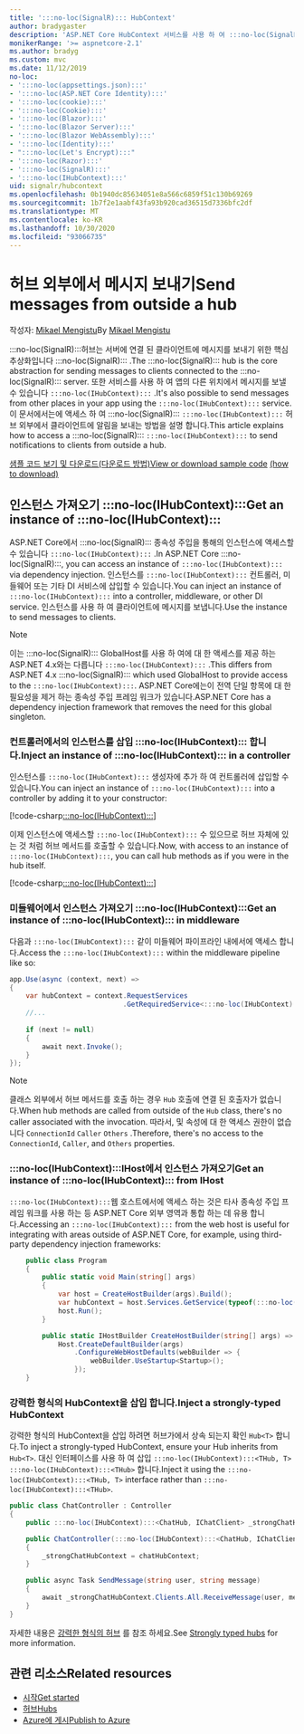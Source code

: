 ```yaml
---
title: ':::no-loc(SignalR)::: HubContext'
author: bradygaster
description: 'ASP.NET Core HubContext 서비스를 사용 하 여 :::no-loc(SignalR)::: 허브 외부에서 클라이언트로 알림을 보내는 방법에 대해 알아봅니다.'
monikerRange: '>= aspnetcore-2.1'
ms.author: bradyg
ms.custom: mvc
ms.date: 11/12/2019
no-loc:
- ':::no-loc(appsettings.json):::'
- ':::no-loc(ASP.NET Core Identity):::'
- ':::no-loc(cookie):::'
- ':::no-loc(Cookie):::'
- ':::no-loc(Blazor):::'
- ':::no-loc(Blazor Server):::'
- ':::no-loc(Blazor WebAssembly):::'
- ':::no-loc(Identity):::'
- ":::no-loc(Let's Encrypt):::"
- ':::no-loc(Razor):::'
- ':::no-loc(SignalR):::'
- ':::no-loc(IHubContext):::'
uid: signalr/hubcontext
ms.openlocfilehash: 0b1940dc85634051e8a566c6859f51c130b69269
ms.sourcegitcommit: 1b7f2e1aabf43fa93b920cad36515d7336bfc2df
ms.translationtype: MT
ms.contentlocale: ko-KR
ms.lasthandoff: 10/30/2020
ms.locfileid: "93066735"
---
```

# <a name="send-messages-from-outside-a-hub"></a><span data-ttu-id="8559d-103">허브 외부에서 메시지 보내기</span><span class="sxs-lookup"><span data-stu-id="8559d-103">Send messages from outside a hub</span></span>

<span data-ttu-id="8559d-104">작성자: [Mikael Mengistu](https://twitter.com/MikaelM_12)</span><span class="sxs-lookup"><span data-stu-id="8559d-104">By [Mikael Mengistu](https://twitter.com/MikaelM_12)</span></span>

<span data-ttu-id="8559d-105">:::no-loc(SignalR):::허브는 서버에 연결 된 클라이언트에 메시지를 보내기 위한 핵심 추상화입니다 :::no-loc(SignalR)::: .</span><span class="sxs-lookup"><span data-stu-id="8559d-105">The :::no-loc(SignalR)::: hub is the core abstraction for sending messages to clients connected to the :::no-loc(SignalR)::: server.</span></span> <span data-ttu-id="8559d-106">또한 서비스를 사용 하 여 앱의 다른 위치에서 메시지를 보낼 수 있습니다 `:::no-loc(IHubContext):::` .</span><span class="sxs-lookup"><span data-stu-id="8559d-106">It's also possible to send messages from other places in your app using the `:::no-loc(IHubContext):::` service.</span></span> <span data-ttu-id="8559d-107">이 문서에서는에 액세스 하 여 :::no-loc(SignalR)::: `:::no-loc(IHubContext):::` 허브 외부에서 클라이언트에 알림을 보내는 방법을 설명 합니다.</span><span class="sxs-lookup"><span data-stu-id="8559d-107">This article explains how to access a :::no-loc(SignalR)::: `:::no-loc(IHubContext):::` to send notifications to clients from outside a hub.</span></span>

<span data-ttu-id="8559d-108">[샘플 코드 보기 및 다운로드](https://github.com/dotnet/AspNetCore.Docs/tree/master/aspnetcore/signalr/hubcontext/sample/)[(다운로드 방법)](xref:index#how-to-download-a-sample)</span><span class="sxs-lookup"><span data-stu-id="8559d-108">[View or download sample code](https://github.com/dotnet/AspNetCore.Docs/tree/master/aspnetcore/signalr/hubcontext/sample/) [(how to download)](xref:index#how-to-download-a-sample)</span></span>

## <a name="get-an-instance-of-no-locihubcontext"></a><span data-ttu-id="8559d-109">인스턴스 가져오기 :::no-loc(IHubContext):::</span><span class="sxs-lookup"><span data-stu-id="8559d-109">Get an instance of :::no-loc(IHubContext):::</span></span>

<span data-ttu-id="8559d-110">ASP.NET Core에서 :::no-loc(SignalR)::: 종속성 주입을 통해의 인스턴스에 액세스할 수 있습니다 `:::no-loc(IHubContext):::` .</span><span class="sxs-lookup"><span data-stu-id="8559d-110">In ASP.NET Core :::no-loc(SignalR):::, you can access an instance of `:::no-loc(IHubContext):::` via dependency injection.</span></span> <span data-ttu-id="8559d-111">인스턴스를 `:::no-loc(IHubContext):::` 컨트롤러, 미들웨어 또는 기타 DI 서비스에 삽입할 수 있습니다.</span><span class="sxs-lookup"><span data-stu-id="8559d-111">You can inject an instance of `:::no-loc(IHubContext):::` into a controller, middleware, or other DI service.</span></span> <span data-ttu-id="8559d-112">인스턴스를 사용 하 여 클라이언트에 메시지를 보냅니다.</span><span class="sxs-lookup"><span data-stu-id="8559d-112">Use the instance to send messages to clients.</span></span>

> [!NOTE]
> <span data-ttu-id="8559d-113">이는 :::no-loc(SignalR)::: GlobalHost를 사용 하 여에 대 한 액세스를 제공 하는 ASP.NET 4.x와는 다릅니다 `:::no-loc(IHubContext):::` .</span><span class="sxs-lookup"><span data-stu-id="8559d-113">This differs from ASP.NET 4.x :::no-loc(SignalR)::: which used GlobalHost to provide access to the `:::no-loc(IHubContext):::`.</span></span> <span data-ttu-id="8559d-114">ASP.NET Core에는이 전역 단일 항목에 대 한 필요성을 제거 하는 종속성 주입 프레임 워크가 있습니다.</span><span class="sxs-lookup"><span data-stu-id="8559d-114">ASP.NET Core has a dependency injection framework that removes the need for this global singleton.</span></span>

### <a name="inject-an-instance-of-no-locihubcontext-in-a-controller"></a><span data-ttu-id="8559d-115">컨트롤러에서의 인스턴스를 삽입 :::no-loc(IHubContext)::: 합니다.</span><span class="sxs-lookup"><span data-stu-id="8559d-115">Inject an instance of :::no-loc(IHubContext)::: in a controller</span></span>

<span data-ttu-id="8559d-116">인스턴스를 `:::no-loc(IHubContext):::` 생성자에 추가 하 여 컨트롤러에 삽입할 수 있습니다.</span><span class="sxs-lookup"><span data-stu-id="8559d-116">You can inject an instance of `:::no-loc(IHubContext):::` into a controller by adding it to your constructor:</span></span>

[!code-csharp[:::no-loc(IHubContext):::](hubcontext/sample/Controllers/HomeController.cs?range=12-19,57)]

<span data-ttu-id="8559d-117">이제 인스턴스에 액세스할 `:::no-loc(IHubContext):::` 수 있으므로 허브 자체에 있는 것 처럼 허브 메서드를 호출할 수 있습니다.</span><span class="sxs-lookup"><span data-stu-id="8559d-117">Now, with access to an instance of `:::no-loc(IHubContext):::`, you can call hub methods as if you were in the hub itself.</span></span>

[!code-csharp[:::no-loc(IHubContext):::](hubcontext/sample/Controllers/HomeController.cs?range=21-25)]

### <a name="get-an-instance-of-no-locihubcontext-in-middleware"></a><span data-ttu-id="8559d-118">미들웨어에서 인스턴스 가져오기 :::no-loc(IHubContext):::</span><span class="sxs-lookup"><span data-stu-id="8559d-118">Get an instance of :::no-loc(IHubContext)::: in middleware</span></span>

<span data-ttu-id="8559d-119">다음과 `:::no-loc(IHubContext):::` 같이 미들웨어 파이프라인 내에서에 액세스 합니다.</span><span class="sxs-lookup"><span data-stu-id="8559d-119">Access the `:::no-loc(IHubContext):::` within the middleware pipeline like so:</span></span>

```csharp
app.Use(async (context, next) =>
{
    var hubContext = context.RequestServices
                            .GetRequiredService<:::no-loc(IHubContext):::<ChatHub>>();
    //...
    
    if (next != null)
    {
        await next.Invoke();
    }
});
```

> [!NOTE]
> <span data-ttu-id="8559d-120">클래스 외부에서 허브 메서드를 호출 하는 경우 `Hub` 호출에 연결 된 호출자가 없습니다.</span><span class="sxs-lookup"><span data-stu-id="8559d-120">When hub methods are called from outside of the `Hub` class, there's no caller associated with the invocation.</span></span> <span data-ttu-id="8559d-121">따라서, 및 속성에 대 한 액세스 권한이 없습니다 `ConnectionId` `Caller` `Others` .</span><span class="sxs-lookup"><span data-stu-id="8559d-121">Therefore, there's no access to the `ConnectionId`, `Caller`, and `Others` properties.</span></span>

### <a name="get-an-instance-of-no-locihubcontext-from-ihost"></a><span data-ttu-id="8559d-122">:::no-loc(IHubContext):::IHost에서 인스턴스 가져오기</span><span class="sxs-lookup"><span data-stu-id="8559d-122">Get an instance of :::no-loc(IHubContext)::: from IHost</span></span>

<span data-ttu-id="8559d-123">`:::no-loc(IHubContext):::`웹 호스트에서에 액세스 하는 것은 타사 종속성 주입 프레임 워크를 사용 하는 등 ASP.NET Core 외부 영역과 통합 하는 데 유용 합니다.</span><span class="sxs-lookup"><span data-stu-id="8559d-123">Accessing an `:::no-loc(IHubContext):::` from the web host is useful for integrating with areas outside of ASP.NET Core, for example, using third-party dependency injection frameworks:</span></span>

```csharp
    public class Program
    {
        public static void Main(string[] args)
        {
            var host = CreateHostBuilder(args).Build();
            var hubContext = host.Services.GetService(typeof(:::no-loc(IHubContext):::<ChatHub>));
            host.Run();
        }

        public static IHostBuilder CreateHostBuilder(string[] args) =>
            Host.CreateDefaultBuilder(args)
                .ConfigureWebHostDefaults(webBuilder => {
                    webBuilder.UseStartup<Startup>();
                });
    }
```

### <a name="inject-a-strongly-typed-hubcontext"></a><span data-ttu-id="8559d-124">강력한 형식의 HubContext을 삽입 합니다.</span><span class="sxs-lookup"><span data-stu-id="8559d-124">Inject a strongly-typed HubContext</span></span>

<span data-ttu-id="8559d-125">강력한 형식의 HubContext을 삽입 하려면 허브가에서 상속 되는지 확인 `Hub<T>` 합니다.</span><span class="sxs-lookup"><span data-stu-id="8559d-125">To inject a strongly-typed HubContext, ensure your Hub inherits from `Hub<T>`.</span></span> <span data-ttu-id="8559d-126">대신 인터페이스를 사용 하 여 삽입 `:::no-loc(IHubContext):::<THub, T>` `:::no-loc(IHubContext):::<THub>` 합니다.</span><span class="sxs-lookup"><span data-stu-id="8559d-126">Inject it using the `:::no-loc(IHubContext):::<THub, T>` interface rather than `:::no-loc(IHubContext):::<THub>`.</span></span>

```csharp
public class ChatController : Controller
{
    public :::no-loc(IHubContext):::<ChatHub, IChatClient> _strongChatHubContext { get; }

    public ChatController(:::no-loc(IHubContext):::<ChatHub, IChatClient> chatHubContext)
    {
        _strongChatHubContext = chatHubContext;
    }

    public async Task SendMessage(string user, string message)
    {
        await _strongChatHubContext.Clients.All.ReceiveMessage(user, message);
    }
}
```

<span data-ttu-id="8559d-127">자세한 내용은 [강력한 형식의 허브](xref:signalr/hubs#strongly-typed-hubs) 를 참조 하세요.</span><span class="sxs-lookup"><span data-stu-id="8559d-127">See [Strongly typed hubs](xref:signalr/hubs#strongly-typed-hubs) for more information.</span></span>

## <a name="related-resources"></a><span data-ttu-id="8559d-128">관련 리소스</span><span class="sxs-lookup"><span data-stu-id="8559d-128">Related resources</span></span>

* [<span data-ttu-id="8559d-129">시작</span><span class="sxs-lookup"><span data-stu-id="8559d-129">Get started</span></span>](xref:tutorials/signalr)
* [<span data-ttu-id="8559d-130">허브</span><span class="sxs-lookup"><span data-stu-id="8559d-130">Hubs</span></span>](xref:signalr/hubs)
* [<span data-ttu-id="8559d-131">Azure에 게시</span><span class="sxs-lookup"><span data-stu-id="8559d-131">Publish to Azure</span></span>](xref:signalr/publish-to-azure-web-app)
